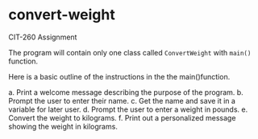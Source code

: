 # convert-weight
CIT-260 Assignment

The program will contain only one class called `ConvertWeight` with `main()` function.

Here is a basic outline of the instructions in the the main()function.

a. Print a welcome message describing the purpose of the program.
b. Prompt the user to enter their name.
c. Get the name and save it in a variable for later user.
d. Prompt the user to enter a weight in pounds.
e. Convert the weight to kilograms.
f. Print out a personalized message showing the weight in kilograms.
